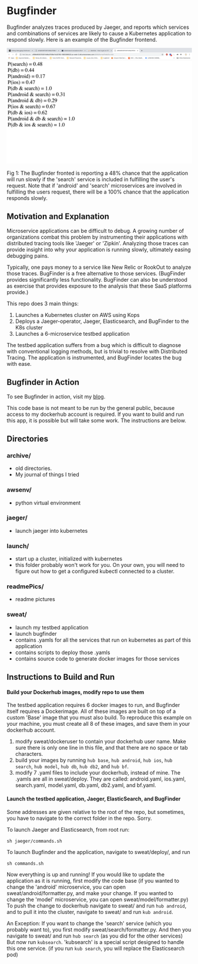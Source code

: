 # Bugfinder
Bugfinder analyzes traces produced by Jaeger, and reports which services and combinations of services are likely to cause a Kubernetes application to respond slowly. Here is an example of the Bugfinder frontend.

  <img src="./readmePics/Bugfinder-frontend.png" alt="my alt text"/> <figcaption>Fig 1: The Bugfinder fronted is reporting a 48% chance that the application will run slowly if the 'search' service is included in fulfilling the user's request. Note that if 'android' and 'search' microservices are involved in fulfilling the users request, there will be a 100% chance that the application responds slowly. </figcaption>

## Motivation and Explanation 
Microservice applications can be difficult to debug. A growing number of organizations combat this problem by instrumenting their applications with distributed tracing tools like 'Jaeger' or 'Zipkin'. Analyzing those traces can provide insight into why your application is running slowly, ultimately easing debugging pains. 

Typically, one pays money to a service like New Relic or RookOut to analyze those traces. BugFinder is a free alternative to those services. (BugFinder provides significantly less functionality. BugFinder can also be understood as exercise that provides exposure to the analysis that these SaaS platforms provide.)

This repo does 3 main things:

1. Launches a Kubernetes cluster on AWS using Kops
2. Deploys a Jaeger-operator, Jaeger, Elasticsearch, and BugFinder to the K8s cluster
3. Launches a 6-microservice testbed application

The testbed application suffers from a bug which is difficult to diagnose with conventional logging methods, but is trivial to resolve with Distributed Tracing. The application is instrumented, and BugFinder locates the bug with ease.

 
## Bugfinder in Action

To see Bugfinder in action, visit my [blog](https://medium.com/debugging-distributed-applications/debugging-distributed-applications-b6856122727e).

This code base is not meant to be run by the general public, because access to my dockerhub account is required. If you want to build and run this app, it is possible but will take some work. The instructions are below.

## Directories

### archive/
- old directories.
- My journal of things I tried

### awsenv/ 
- python virtual environment

### jaeger/
- launch jaeger into kubernetes

### launch/
- start up a cluster, initialized with kubernetes
- this folder probably won't work for you. On your own, you will need to figure out how to get a configured kubectl connected to a cluster.

### readmePics/
- readme pictures

### sweat/
- launch my testbed application
- launch bugfinder
- contains .yamls for all the services that run on kubernetes as part of this application
- contains scripts to deploy those .yamls
- contains source code to generate docker images for those services

## Instructions to Build and Run 

#### Build your Dockerhub images, modify repo to use them

The testbed application requires 6 docker images to run, and Bugfinder itself requires a Dockerimage. All of these images are built on top of a custom 'Base' image that you must also build. To reproduce this example on your machine, you must create all 8 of these images, and save them in your dockerhub account.

1. modify sweat/dockeruser to contain your dockerhub user name. Make sure there is only one line in this file, and that there are no space or tab characters. 
2. build your images by running `hub base`, `hub android`, `hub ios`, `hub search`, `hub model`, `hub db`, `hub db2`, and `hub bf`.
3. modify 7 .yaml files to include your dockerhub, instead of mine. The .yamls are all in sweat/deploy. They are called: android.yaml, ios.yaml, search.yaml, model.yaml, db.yaml, db2.yaml, and bf.yaml. 


#### Launch the testbed application, Jaeger, ElasticSearch, and BugFinder

Some addresses are given relative to the root of the repo, but sometimes, you have to navigate to the correct folder in the repo. Sorry.

To launch Jaeger and Elasticsearch, from root run:
	
	sh jaeger/commands.sh
	
To launch Bugfinder and the application, navigate to sweat/deploy/, and run 

	sh commands.sh
	
Now everything is up and running! If you would like to update the application as it is running, first modify the code base (if you wanted to change the 'android' microservice, you can open sweat/android/formatter.py, and make your change. If you wanted to change the 'model' microservice, you can open sweat/model/formatter.py) To push the change to dockerhub navigate to sweat/ and run `hub android`, and to pull it into the cluster, navigate to sweat/ and run `kub android`. 

An Exception: If you want to change the 'search' service (which you probably want to), you first modify sweat/search/formatter.py. And then you navigate to sweat/ and run `hub search` (as you did for the other services) But now run `kubsearch`. 'kubsearch' is a special script designed to handle this one service. (if you run `kub search`, you will replace the Elasticsearch pod)
	

